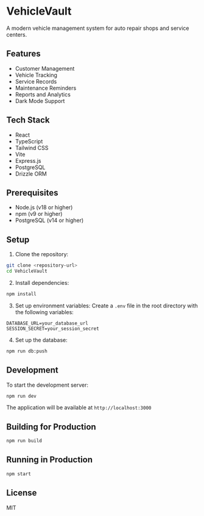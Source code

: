 # VehicleVault

A modern vehicle management system for auto repair shops and service centers.

## Features

- Customer Management
- Vehicle Tracking
- Service Records
- Maintenance Reminders
- Reports and Analytics
- Dark Mode Support

## Tech Stack

- React
- TypeScript
- Tailwind CSS
- Vite
- Express.js
- PostgreSQL
- Drizzle ORM

## Prerequisites

- Node.js (v18 or higher)
- npm (v9 or higher)
- PostgreSQL (v14 or higher)

## Setup

1. Clone the repository:
```bash
git clone <repository-url>
cd VehicleVault
```

2. Install dependencies:
```bash
npm install
```

3. Set up environment variables:
Create a `.env` file in the root directory with the following variables:
```env
DATABASE_URL=your_database_url
SESSION_SECRET=your_session_secret
```

4. Set up the database:
```bash
npm run db:push
```

## Development

To start the development server:

```bash
npm run dev
```

The application will be available at `http://localhost:3000`

## Building for Production

```bash
npm run build
```

## Running in Production

```bash
npm start
```

## License

MIT 